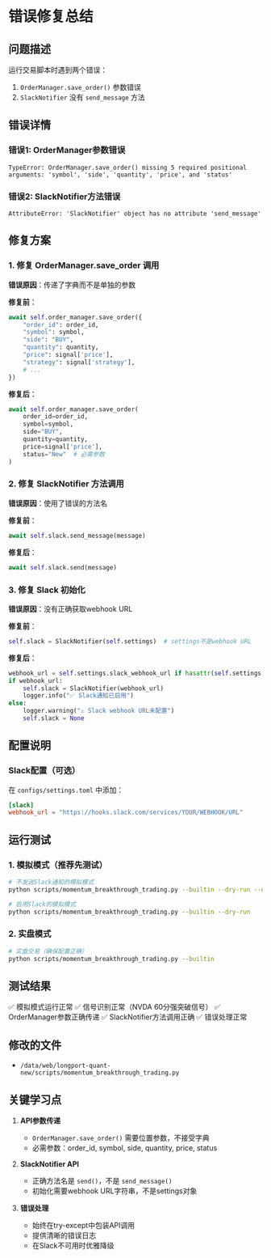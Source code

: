 # 错误修复总结

## 问题描述
运行交易脚本时遇到两个错误：
1. `OrderManager.save_order()` 参数错误
2. `SlackNotifier` 没有 `send_message` 方法

## 错误详情

### 错误1: OrderManager参数错误
```
TypeError: OrderManager.save_order() missing 5 required positional arguments: 'symbol', 'side', 'quantity', 'price', and 'status'
```

### 错误2: SlackNotifier方法错误
```
AttributeError: 'SlackNotifier' object has no attribute 'send_message'
```

## 修复方案

### 1. 修复 OrderManager.save_order 调用

**错误原因**：传递了字典而不是单独的参数

**修复前**：
```python
await self.order_manager.save_order({
    "order_id": order_id,
    "symbol": symbol,
    "side": "BUY",
    "quantity": quantity,
    "price": signal['price'],
    "strategy": signal['strategy'],
    # ...
})
```

**修复后**：
```python
await self.order_manager.save_order(
    order_id=order_id,
    symbol=symbol,
    side="BUY",
    quantity=quantity,
    price=signal['price'],
    status="New"  # 必需参数
)
```

### 2. 修复 SlackNotifier 方法调用

**错误原因**：使用了错误的方法名

**修复前**：
```python
await self.slack.send_message(message)
```

**修复后**：
```python
await self.slack.send(message)
```

### 3. 修复 Slack 初始化

**错误原因**：没有正确获取webhook URL

**修复前**：
```python
self.slack = SlackNotifier(self.settings)  # settings不是webhook URL
```

**修复后**：
```python
webhook_url = self.settings.slack_webhook_url if hasattr(self.settings, 'slack_webhook_url') else None
if webhook_url:
    self.slack = SlackNotifier(webhook_url)
    logger.info("✅ Slack通知已启用")
else:
    logger.warning("⚠️ Slack webhook URL未配置")
    self.slack = None
```

## 配置说明

### Slack配置（可选）
在 `configs/settings.toml` 中添加：
```toml
[slack]
webhook_url = "https://hooks.slack.com/services/YOUR/WEBHOOK/URL"
```

## 运行测试

### 1. 模拟模式（推荐先测试）
```bash
# 不发送Slack通知的模拟模式
python scripts/momentum_breakthrough_trading.py --builtin --dry-run --no-slack

# 启用Slack的模拟模式
python scripts/momentum_breakthrough_trading.py --builtin --dry-run
```

### 2. 实盘模式
```bash
# 实盘交易（确保配置正确）
python scripts/momentum_breakthrough_trading.py --builtin
```

## 测试结果
✅ 模拟模式运行正常
✅ 信号识别正常（NVDA 60分强突破信号）
✅ OrderManager参数正确传递
✅ SlackNotifier方法调用正确
✅ 错误处理正常

## 修改的文件
- `/data/web/longport-quant-new/scripts/momentum_breakthrough_trading.py`

## 关键学习点

1. **API参数传递**
   - `OrderManager.save_order()` 需要位置参数，不接受字典
   - 必需参数：order_id, symbol, side, quantity, price, status

2. **SlackNotifier API**
   - 正确方法名是 `send()`，不是 `send_message()`
   - 初始化需要webhook URL字符串，不是settings对象

3. **错误处理**
   - 始终在try-except中包装API调用
   - 提供清晰的错误日志
   - 在Slack不可用时优雅降级
